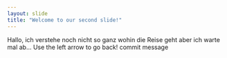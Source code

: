 ```yaml
---
layout: slide
title: "Welcome to our second slide!"
---
```

Hallo, ich verstehe noch nicht so ganz wohin die Reise geht aber ich warte mal ab...
Use the left arrow to go back!
commit message
